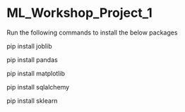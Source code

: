 # ML_Workshop_Project_1


Run the following commands to install the below packages


pip install joblib

pip install pandas

pip install matplotlib

pip install sqlalchemy

pip install sklearn
